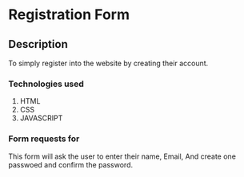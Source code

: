 # Registration Form

## Description
 To simply register into the website by creating their account.

### Technologies used
 1. HTML
 2. CSS
 3. JAVASCRIPT

### Form requests for 
This form will ask the user to enter their name, Email, And create one passwoed and confirm the password.

